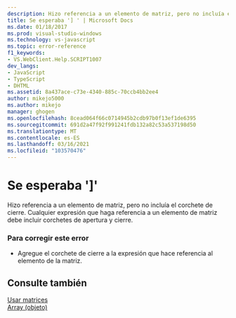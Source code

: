 ```yaml
---
description: Hizo referencia a un elemento de matriz, pero no incluía el corchete de cierre.
title: Se esperaba '] ' | Microsoft Docs
ms.date: 01/18/2017
ms.prod: visual-studio-windows
ms.technology: vs-javascript
ms.topic: error-reference
f1_keywords:
- VS.WebClient.Help.SCRIPT1007
dev_langs:
- JavaScript
- TypeScript
- DHTML
ms.assetid: 8a437ace-c73e-4340-885c-70ccb4bb2ee4
author: mikejo5000
ms.author: mikejo
manager: ghogen
ms.openlocfilehash: 8cead064f66c0714945b2cdb97b0f13ef1de6395
ms.sourcegitcommit: 691d2a47f92f991241fdb132a82c53a537198d50
ms.translationtype: MT
ms.contentlocale: es-ES
ms.lasthandoff: 03/16/2021
ms.locfileid: "103570476"
---
```

# <a name="expected-"></a>Se esperaba ']'
Hizo referencia a un elemento de matriz, pero no incluía el corchete de cierre. Cualquier expresión que haga referencia a un elemento de matriz debe incluir corchetes de apertura y cierre.  
  
### <a name="to-correct-this-error"></a>Para corregir este error  
  
- Agregue el corchete de cierre a la expresión que hace referencia al elemento de la matriz.  
  
## <a name="see-also"></a>Consulte también  
 [Usar matrices](https://developer.mozilla.org/docs/Learn/JavaScript/First_steps/Arrays)   
 [Array (objeto)](https://developer.mozilla.org/docs/Web/JavaScript/Reference/Global_Objects/Array)
